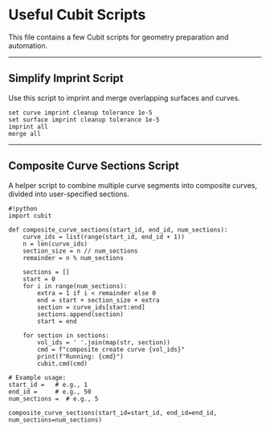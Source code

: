 # Useful Cubit Scripts

This file contains a few Cubit scripts for geometry preparation and automation.

---

## Simplify Imprint Script

Use this script to imprint and merge overlapping surfaces and curves.

    set curve imprint cleanup tolerance 1e-5
    set surface imprint cleanup tolerance 1e-5
    imprint all
    merge all

---

## Composite Curve Sections Script

A helper script to combine multiple curve segments into composite curves, divided into user-specified sections.

    #!python
    import cubit

    def composite_curve_sections(start_id, end_id, num_sections):
        curve_ids = list(range(start_id, end_id + 1))
        n = len(curve_ids)
        section_size = n // num_sections
        remainder = n % num_sections

        sections = []
        start = 0
        for i in range(num_sections):
            extra = 1 if i < remainder else 0
            end = start + section_size + extra
            section = curve_ids[start:end]
            sections.append(section)
            start = end

        for section in sections:
            vol_ids = ' '.join(map(str, section))
            cmd = f"composite create curve {vol_ids}"
            print(f"Running: {cmd}")
            cubit.cmd(cmd)

    # Example usage:
    start_id =   # e.g., 1
    end_id =     # e.g., 50
    num_sections =  # e.g., 5

    composite_curve_sections(start_id=start_id, end_id=end_id, num_sections=num_sections)
